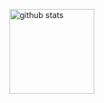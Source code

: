<p>
<img alt="github stats" height="150px" src="https://github-readme-stats.vercel.app/api?username=Nyxode&theme=onedark&show_icons=true" />
</p>

